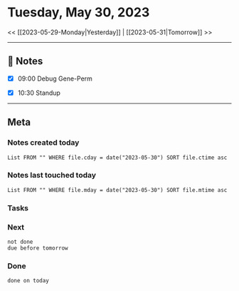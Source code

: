


# Tuesday, May 30, 2023

<< [[2023-05-29-Monday|Yesterday]] | [[2023-05-31|Tomorrow]] >>

---


## 📝 Notes

- [x] 09:00 Debug Gene-Perm
- [x] 10:30 Standup



---
## Meta
### Notes created today
```dataview
List FROM "" WHERE file.cday = date("2023-05-30") SORT file.ctime asc
```

### Notes last touched today
```dataview
List FROM "" WHERE file.mday = date("2023-05-30") SORT file.mtime asc
```



### Tasks

### Next

```tasks
not done 
due before tomorrow
```

### Done

```tasks
done on today
```
